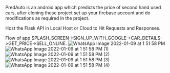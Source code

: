 PredAuto is an android app which predicts the price of second hand used cars, 
after cloning these project set up your firebase account and do modifications
as required in the project.

Host the Flask API in Local Host or Cloud to Hit Requests and Responses. 

Flow of app SPLASH_SCREEN->SIGN_UP_WITH_GOOGLE->CAR_DETAILS->GET_PRICE->SELL_ONLINE.
![WhatsApp Image 2022-01-09 at 1 51 58 PM](https://user-images.githubusercontent.com/52175247/149513568-402b9d2c-5dfa-49c2-b24f-2e6bf8f62a8b.jpeg)
![WhatsApp Image 2022-01-09 at 1 51 58 PM (1)](https://user-images.githubusercontent.com/52175247/149513575-494a39f0-9c31-4926-b060-7152618035ae.jpeg)
![WhatsApp Image 2022-01-09 at 1 51 58 PM (2)](https://user-images.githubusercontent.com/52175247/149513594-81e2dd18-6607-472b-9314-8ffb35276754.jpeg)
![WhatsApp Image 2022-01-09 at 1 51 58 PM (3)](https://user-images.githubusercontent.com/52175247/149513600-2549acd8-b29d-46db-a86c-52779a961807.jpeg)
![WhatsApp Image 2022-01-09 at 1 51 58 PM (4)](https://user-images.githubusercontent.com/52175247/149513605-e80d3bca-2649-404f-b574-779955d2a51c.jpeg)
